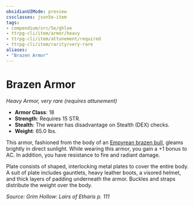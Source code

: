 ```yaml
---
obsidianUIMode: preview
cssclasses: json5e-item
tags:
- compendium/src/5e/ghloe
- ttrpg-cli/item/armor/heavy
- ttrpg-cli/item/attunement/required
- ttrpg-cli/item/rarity/very-rare
aliases: 
- "Brazen Armor"
---
```

# Brazen Armor
*Heavy Armor, very rare (requires attunement)*  

- **Armor Class**: 18
- **Strength**: Requires 15 STR.
- **Stealth**: The wearer has disadvantage on Stealth (DEX) checks.
- **Weight**: 65.0 lbs.

This armor, fashioned from the body of an [Empyrean brazen bull](/3-Mechanics/CLI/bestiary/celestial/empyrean-brazen-bull-ghloe.md), gleams brightly in direct sunlight. While wearing this armor, you gain a +1 bonus to AC. In addition, you have resistance to fire and radiant damage.

Plate consists of shaped, interlocking metal plates to cover the entire body. A suit of plate includes gauntlets, heavy leather boots, a visored helmet, and thick layers of padding underneath the armor. Buckles and straps distribute the weight over the body.

*Source: Grim Hollow: Lairs of Etharis p. 111*